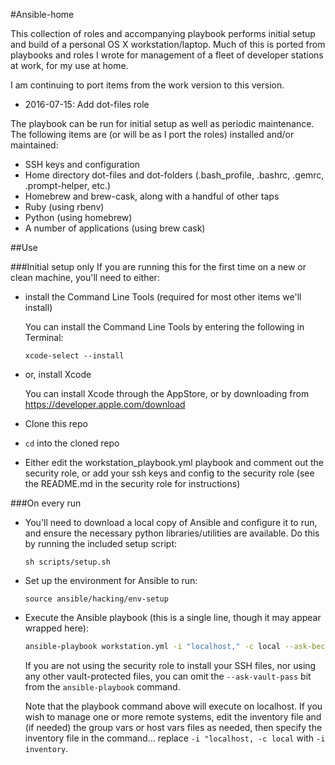 #Ansible-home

This collection of roles and accompanying playbook performs initial setup and build of a personal OS X workstation/laptop. Much of this is ported from playbooks and roles I wrote for management of a fleet of developer stations at work, for my use at home. 

I am continuing to port items from the work version to this version.
- 2016-07-15: Add dot-files role

The playbook can be run for initial setup as well as periodic maintenance. The following items are (or will be as I port the roles) installed and/or maintained:
- SSH keys and configuration
- Home directory dot-files and dot-folders (.bash_profile, .bashrc, .gemrc, .prompt-helper, etc.)
- Homebrew and brew-cask, along with a handful of other taps
- Ruby (using rbenv)
- Python (using homebrew)
- A number of applications (using brew cask)

##Use

###Initial setup only
If you are running this for the first time on a new or clean machine, you'll need to either:
- install the Command Line Tools (required for most other items we'll install)

    You can install the Command Line Tools by entering the following in Terminal:
	```
	xcode-select --install
	```
        
- or, install Xcode

    You can install Xcode through the AppStore, or by downloading from https://developer.apple.com/download

- Clone this repo
- ```cd``` into the cloned repo
- Either edit the workstation_playbook.yml playbook and comment out the security role, or add your ssh keys and config to the security role (see the README.md in the security role for instructions)

###On every run
- You'll need to download a local copy of Ansible and configure it to run, and ensure the necessary python libraries/utilities are available. Do this by running the included setup script:
    ```
    sh scripts/setup.sh
    ```
 
- Set up the environment for Ansible to run:
	```
    source ansible/hacking/env-setup
    ```
- Execute the Ansible playbook (this is a single line, though it may appear wrapped here):

    ```bash
    ansible-playbook workstation.yml -i "localhost," -c local --ask-become-pass --ask-vault-pass
    ```
    If you are not using the security role to install your SSH files, nor using any other vault-protected files, you can omit the ```--ask-vault-pass``` bit from the ```ansible-playbook``` command.
    
	Note that the playbook command above will execute on localhost. If you wish to manage one or more remote systems, edit the inventory file and (if needed) the group vars or host vars files as needed, then specify the inventory file in the command... replace ```-i "localhost, -c local``` with ```-i inventory```.

	
